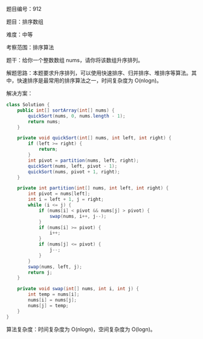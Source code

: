 题目编号：912

题目：排序数组

难度：中等

考察范围：排序算法

题干：给你一个整数数组 nums，请你将该数组升序排列。

解题思路：本题要求升序排列，可以使用快速排序、归并排序、堆排序等算法。其中，快速排序是最常用的排序算法之一，时间复杂度为 O(nlogn)。

解决方案：

```java
class Solution {
    public int[] sortArray(int[] nums) {
        quickSort(nums, 0, nums.length - 1);
        return nums;
    }

    private void quickSort(int[] nums, int left, int right) {
        if (left >= right) {
            return;
        }
        int pivot = partition(nums, left, right);
        quickSort(nums, left, pivot - 1);
        quickSort(nums, pivot + 1, right);
    }

    private int partition(int[] nums, int left, int right) {
        int pivot = nums[left];
        int i = left + 1, j = right;
        while (i <= j) {
            if (nums[i] < pivot && nums[j] > pivot) {
                swap(nums, i++, j--);
            }
            if (nums[i] >= pivot) {
                i++;
            }
            if (nums[j] <= pivot) {
                j--;
            }
        }
        swap(nums, left, j);
        return j;
    }

    private void swap(int[] nums, int i, int j) {
        int temp = nums[i];
        nums[i] = nums[j];
        nums[j] = temp;
    }
}
```

算法复杂度：时间复杂度为 O(nlogn)，空间复杂度为 O(logn)。